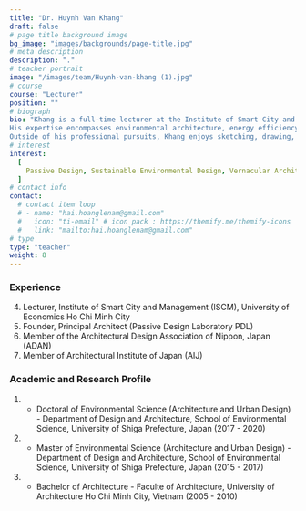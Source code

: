 ```yaml
---
title: "Dr. Huynh Van Khang"
draft: false
# page title background image
bg_image: "images/backgrounds/page-title.jpg"
# meta description
description: "."
# teacher portrait
image: "/images/team/Huynh-van-khang (1).jpg"
# course
course: "Lecturer"
position: ""
# biograph
bio: "Khang is a full-time lecturer at the Institute of Smart City and Management (ISCM) at the University of Economics Ho Chi Minh City. He is also the founder of the architectural firm Passive Design Laboratory (PDL) based in Ho Chi Minh City, Vietnam. He pursued his Master's and Doctoral degrees at the Faculty of Architecture and Design at the University of Shiga Prefecture in Japan. Subsequently, he worked as a post-doctoral research fellow at the same university. Khang served as Vice Dean of the Faculty of Architecture and Arts, as well as Head of the Architecture Department at the Ho Chi Minh City University of Technology. He is also a member of the Architectural Design Association of Nippon (ADAN) and the Architectural Institute of Japan (AIJ). <br>
His expertise encompasses environmental architecture, energy efficiency, environmental simulation, ethnography study and cultural heritage preservation. His work primarily revolves around bioclimatic architectural design, focusing on implementing Passive Design principles. By integrating natural energy sources like wind, sunlight, and heat while considering the local context, Khang strives to mitigate the adverse environmental impacts of architectural interventions. His designs seek a balance between inspiration drawn from minimalism and the distinctive vernacular characteristics of Vietnamese architecture. He has received numerous design awards and green building certifications, including the Japan Good Design Awards for passive buildings responding to the tropical hot and humid climate. <br>
Outside of his professional pursuits, Khang enjoys sketching, drawing, calligraphy, and photography. He has held several solo art exhibitions in Ho Chi Minh City, Yokohama, and Osaka, and has participated in art exhibitions for young Japanese artists."
# interest
interest:
  [
    Passive Design, Sustainable Environmental Design, Vernacular Architecture, Wind and Light Environment, Building Environmental Simulation, Ethnography study
  ]
# contact info
contact:
  # contact item loop
  # - name: "hai.hoanglenam@gmail.com"
  #   icon: "ti-email" # icon pack : https://themify.me/themify-icons
  #   link: "mailto:hai.hoanglenam@gmail.com"
# type
type: "teacher"
weight: 8
---
```


### Experience

4. Lecturer, Institute of Smart City and Management (ISCM), University of Economics Ho Chi Minh City
1. Founder, Principal Architect (Passive Design Laboratory PDL)
2. Member of the Architectural Design Association of Nippon, Japan (ADAN)
3. Member of Architectural Institute of Japan (AIJ)

### Academic and Research Profile

1. - Doctoral of Environmental Science (Architecture and Urban Design)  - Department of Design and Architecture, School of Environmental Science, University of Shiga Prefecture, Japan (2017 - 2020)
1. - Master of Environmental Science (Architecture and Urban Design) - Department of Design and Architecture, School of Environmental Science, University of Shiga Prefecture, Japan (2015 - 2017)
1. - Bachelor of Architecture - Faculte of Architecture, University of Architecture Ho Chi Minh City, Vietnam (2005 - 2010)
